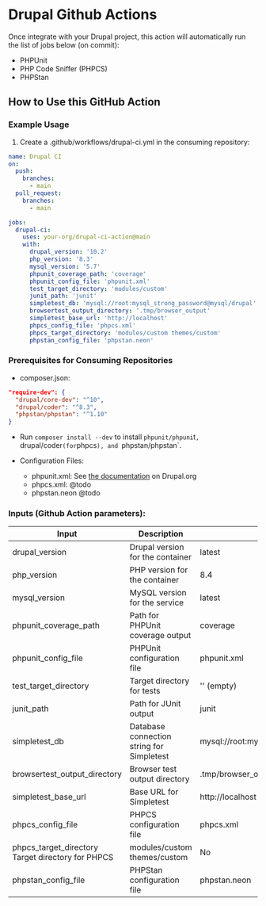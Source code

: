 # Drupal Github Actions
Once integrate with your Drupal project, this action will automatically run the list of jobs below (on commit):

- PHPUnit
- PHP Code Sniffer (PHPCS)
- PHPStan


## How to Use this GitHub Action

### Example Usage
1. Create a .github/workflows/drupal-ci.yml in the consuming repository:

```yaml
name: Drupal CI
on:
  push:
    branches:
      - main
  pull_request:
    branches:
      - main

jobs:
  drupal-ci:
    uses: your-org/drupal-ci-action@main
    with:
      drupal_version: '10.2'
      php_version: '8.3'
      mysql_version: '5.7'
      phpunit_coverage_path: 'coverage'
      phpunit_config_file: 'phpunit.xml'
      test_target_directory: 'modules/custom'
      junit_path: 'junit'
      simpletest_db: 'mysql://root:mysql_strong_password@mysql/drupal'
      browsertest_output_directory: '.tmp/browser_output'
      simpletest_base_url: 'http://localhost'
      phpcs_config_file: 'phpcs.xml'
      phpcs_target_directory: 'modules/custom themes/custom'
      phpstan_config_file: 'phpstan.neon'
```

### Prerequisites for Consuming Repositories

- composer.json:

```json
"require-dev": {
  "drupal/core-dev": "^10",
  "drupal/coder": "^8.3",
  "phpstan/phpstan": "^1.10"
}
```
- Run `composer install --dev` to install `phpunit/phpuni`t`, `drupal/coder` (for `phpcs`), and `phpstan/phpstan`.

- Configuration Files:

  - phpunit.xml: See [the documentation](https://www.drupal.org/docs/develop/automated-testing/phpunit-in-drupal/running-phpunit-tests#s-configure-phpunit) on Drupal.org
  - phpcs.xml: @todo
  - phpstan.neon @todo

### Inputs (Github Action parameters):

| Input | Description | Default | Required |
| ----- | ----------- | ------- | -------- |
| drupal_version | Drupal version for the container | latest | No |
| php_version | PHP version for the container | 8.4 | No |
| mysql_version | MySQL version for the service | latest | No |
| phpunit_coverage_path | Path for PHPUnit coverage output | coverage | No |
| phpunit_config_file | PHPUnit configuration file | phpunit.xml | No |
| test_target_directory | Target directory for tests | '' (empty) | No |
| junit_path | Path for JUnit output | junit | No |
| simpletest_db | Database connection string for Simpletest | mysql://root:mysql_strong_password@mysql/drupal | No |
| browsertest_output_directory | Browser test output directory | .tmp/browser_output | No |
| simpletest_base_url | Base URL for Simpletest | http://localhost | No |
| phpcs_config_file | PHPCS configuration file | phpcs.xml | No |
| phpcs_target_directory Target directory for PHPCS | modules/custom themes/custom | No |
| phpstan_config_file | PHPStan configuration file | phpstan.neon | No |